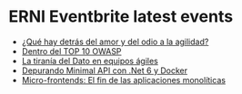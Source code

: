 # ERNI Eventbrite latest events

<!-- EVENTBRITE-EVENTS-LIST:START -->
- [¿Qué hay detrás del amor y del odio a la agilidad?](https://www.eventbrite.es/e/registro-que-hay-detras-del-amor-y-del-odio-a-la-agilidad-379010499607)
- [Dentro del TOP 10 OWASP](https://www.eventbrite.es/e/registro-dentro-del-top-10-owasp-367486711647)
- [La tiranía del Dato en equipos ágiles](https://www.eventbrite.es/e/registro-la-tirania-del-dato-en-equipos-agiles-348713660947)
- [Depurando Minimal API con .Net 6 y Docker](https://www.eventbrite.es/e/registro-depurando-minimal-api-con-net-6-y-docker-316312056877)
- [Micro-frontends: El fin de las aplicaciones monolíticas](https://www.eventbrite.es/e/registro-micro-frontends-el-fin-de-las-aplicaciones-monoliticas-325735592927)
<!-- EVENTBRITE-EVENTS-LIST:END -->
